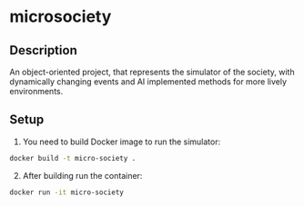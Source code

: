 # microsociety

## Description

An object-oriented project, that represents the simulator of the society, with dynamically changing events and AI implemented methods for more lively environments.

## Setup

1. You need to build Docker image to run the simulator:

```bash
docker build -t micro-society .
```

2. After building run the container:

```bash
docker run -it micro-society
```

